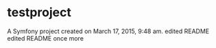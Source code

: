 testproject
===========

A Symfony project created on March 17, 2015, 9:48 am.
edited README
edited README once more